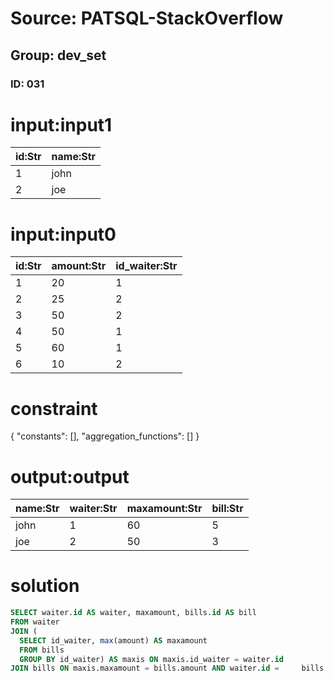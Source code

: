 # Source: PATSQL-StackOverflow
## Group: dev_set
### ID: 031

# input:input1

| id:Str | name:Str |
|---|---|
| 1 | john |
| 2 | joe |

# input:input0

| id:Str | amount:Str | id_waiter:Str |
|---|---|---|
| 1 | 20 | 1 |
| 2 | 25 | 2 |
| 3 | 50 | 2 |
| 4 | 50 | 1 |
| 5 | 60 | 1 |
| 6 | 10 | 2 |

# constraint

{
  "constants": [],
  "aggregation_functions": []
}

# output:output

| name:Str | waiter:Str | maxamount:Str | bill:Str |
|---|---|---|---|
| john | 1 | 60 | 5 |
| joe | 2 | 50 | 3 |

# solution

```sql
SELECT waiter.id AS waiter, maxamount, bills.id AS bill
FROM waiter
JOIN (
  SELECT id_waiter, max(amount) AS maxamount
  FROM bills
  GROUP BY id_waiter) AS maxis ON maxis.id_waiter = waiter.id
JOIN bills ON maxis.maxamount = bills.amount AND waiter.id =     bills.id_kellner
```
